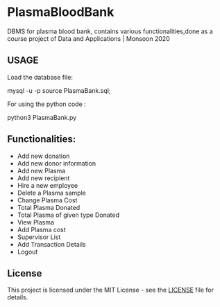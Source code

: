 # PlasmaBloodBank
DBMS for plasma blood bank, contains various functionalities,done as a course project of Data and Applications | Monsoon 2020

## USAGE
Load the database file:

mysql -u <username> -p
source PlasmaBank.sql;

For using the python code :

python3 PlasmaBank.py

## Functionalities:

- Add new donation
- Add new donor information
- Add new Plasma
- Add new recipient
- Hire a new employee
- Delete a Plasma sample
- Change Plasma Cost
- Total Plasma Donated
- Total Plasma of given type Donated
- View Plasma
- Add Plasma cost
- Supervisor List
- Add Transaction Details
- Logout

## License

This project is licensed under the MIT License - see the [LICENSE](LICENSE) file for details.
